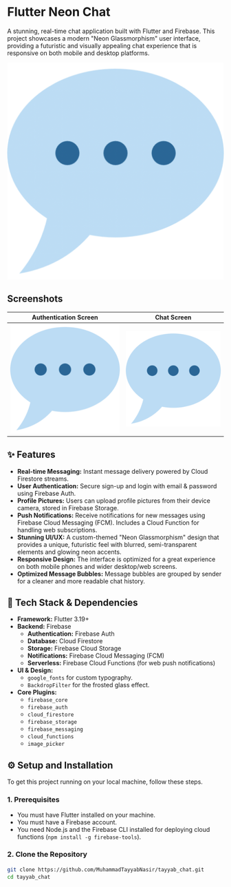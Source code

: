 # Flutter Neon Chat

A stunning, real-time chat application built with Flutter and Firebase. This project showcases a modern "Neon Glassmorphism" user interface, providing a futuristic and visually appealing chat experience that is responsive on both mobile and desktop platforms.

![Flutter Neon Chat Banner](https://github.com/MuhammadTayyabNasir/tayyab_chat/blob/main/assets/images/chat.png)

##  Screenshots

| Authentication Screen                                   | Chat Screen                                             |
| ------------------------------------------------------- | ------------------------------------------------------- |
|  ![](https://github.com/MuhammadTayyabNasir/tayyab_chat/blob/main/assets/images/chat.png)|![](https://github.com/MuhammadTayyabNasir/tayyab_chat/blob/main/assets/images/chat.png)  |

## ✨ Features

-   **Real-time Messaging:** Instant message delivery powered by Cloud Firestore streams.
-   **User Authentication:** Secure sign-up and login with email & password using Firebase Auth.
-   **Profile Pictures:** Users can upload profile pictures from their device camera, stored in Firebase Storage.
-   **Push Notifications:** Receive notifications for new messages using Firebase Cloud Messaging (FCM). Includes a Cloud Function for handling web subscriptions.
-   **Stunning UI/UX:** A custom-themed "Neon Glassmorphism" design that provides a unique, futuristic feel with blurred, semi-transparent elements and glowing neon accents.
-   **Responsive Design:** The interface is optimized for a great experience on both mobile phones and wider desktop/web screens.
-   **Optimized Message Bubbles:** Message bubbles are grouped by sender for a cleaner and more readable chat history.

## 🚀 Tech Stack & Dependencies

-   **Framework:** Flutter 3.19+
-   **Backend:** Firebase
    -   **Authentication:** Firebase Auth
    -   **Database:** Cloud Firestore
    -   **Storage:** Firebase Cloud Storage
    -   **Notifications:** Firebase Cloud Messaging (FCM)
    -   **Serverless:** Firebase Cloud Functions (for web push notifications)
-   **UI & Design:**
    -   `google_fonts` for custom typography.
    -   `BackdropFilter` for the frosted glass effect.
-   **Core Plugins:**
    -   `firebase_core`
    -   `firebase_auth`
    -   `cloud_firestore`
    -   `firebase_storage`
    -   `firebase_messaging`
    -   `cloud_functions`
    -   `image_picker`

## ⚙️ Setup and Installation

To get this project running on your local machine, follow these steps.

### 1. Prerequisites

-   You must have Flutter installed on your machine.
-   You must have a Firebase account.
-   You need Node.js and the Firebase CLI installed for deploying cloud functions (`npm install -g firebase-tools`).

### 2. Clone the Repository

```bash
git clone https://github.com/MuhammadTayyabNasir/tayyab_chat.git
cd tayyab_chat
